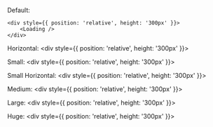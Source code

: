 Default:

    <div style={{ position: 'relative', height: '300px' }}>
        <Loading />
    </div>

Horizontal:
    <div style={{ position: 'relative', height: '300px' }}>
        <Loading horizontal={true} />
    </div>

Small:
    <div style={{ position: 'relative', height: '300px' }}>
        <Loading size="small" />
    </div>

Small Horizontal:
    <div style={{ position: 'relative', height: '300px' }}>
        <Loading horizontal={true} size="small" loadingText="Loading..." />
    </div>

Medium:
    <div style={{ position: 'relative', height: '300px' }}>
        <Loading size="medium" loadingText="Loading..." />
    </div>

Large:
    <div style={{ position: 'relative', height: '300px' }}>
        <Loading size="large" loadingText="Loading..." />
    </div>

Huge:
    <div style={{ position: 'relative', height: '300px' }}>
        <Loading size="huge" />
    </div>

